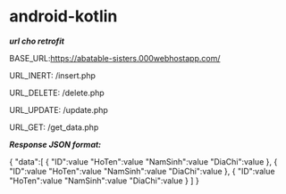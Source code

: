 # android-kotlin

***url cho retrofit***


BASE_URL:https://abatable-sisters.000webhostapp.com/

URL_INERT: /insert.php

URL_DELETE: /delete.php

URL_UPDATE: /update.php

URL_GET: /get_data.php


***Response JSON format:***

{
    "data":[
      {
      "ID":value
      "HoTen":value
      "NamSinh":value
      "DiaChi":value
      },
      {
      "ID":value
      "HoTen":value
      "NamSinh":value
      "DiaChi":value
      },
      {
      "ID":value
      "HoTen":value
      "NamSinh":value
      "DiaChi":value
      }
    ]
}

